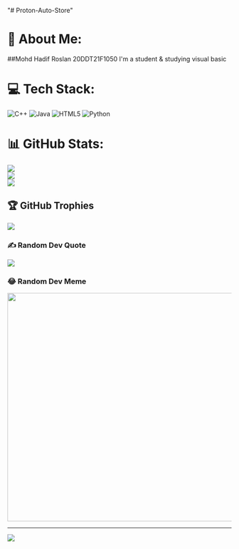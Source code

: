 ﻿"# Proton-Auto-Store"
# 💫 About Me:
##Mohd Hadif Roslan 20DDT21F1050
I'm a student & studying visual basic 


# 💻 Tech Stack:
![C++](https://img.shields.io/badge/c++-%2300599C.svg?style=for-the-badge&logo=c%2B%2B&logoColor=white) ![Java](https://img.shields.io/badge/java-%23ED8B00.svg?style=for-the-badge&logo=java&logoColor=white) ![HTML5](https://img.shields.io/badge/html5-%23E34F26.svg?style=for-the-badge&logo=html5&logoColor=white) ![Python](https://img.shields.io/badge/python-3670A0?style=for-the-badge&logo=python&logoColor=ffdd54)
# 📊 GitHub Stats:
![](https://github-readme-stats.vercel.app/api?username=mohadif1193&theme=dark&hide_border=false&include_all_commits=false&count_private=false)<br/>
![](https://github-readme-streak-stats.herokuapp.com/?user=mohadif1193&theme=dark&hide_border=false)<br/>
![](https://github-readme-stats.vercel.app/api/top-langs/?username=mohadif1193&theme=dark&hide_border=false&include_all_commits=false&count_private=false&layout=compact)

## 🏆 GitHub Trophies
![](https://github-profile-trophy.vercel.app/?username=mohadif1193&theme=radical&no-frame=false&no-bg=true&margin-w=4)

### ✍️ Random Dev Quote
![](https://quotes-github-readme.vercel.app/api?type=horizontal&theme=radical)

### 😂 Random Dev Meme
<img src="https://random-memer.herokuapp.com/" width="512px"/>

---
[![](https://visitcount.itsvg.in/api?id=mohadif1193&icon=4&color=1)](https://visitcount.itsvg.in)

<!-- Proudly created with GPRM ( https://gprm.itsvg.in ) -->